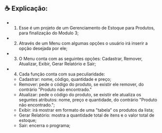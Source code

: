 ## ☕ Explicação:

- 1. Esse é um projeto de um Gerenciamento de Estoque para Produtos, para finalização do Modulo 3;

- 2. Através de um Menu com algumas opções o usuário irá inserir a opção desejada por ele;

- 3. O Menu conta com as seguintes opções: Cadastrar, Remover, Atualizar, Exibir, Gerar Relatório e Sair;

- 4. Cada função conta com sua peculiaridade:

  - Cadastrar: nome, código, quantidade e preço;
  - Remover: pede o código do produto, se existir ele remover, do contrário "Produto não encontrado."
  - Atualizar: pede o código do produto, se existir ele atualiza os seguntes atributos: nome, preço e quantidade,       do contrário "Produto não encontrado.";
  - Exibir: irá mostrar em formato de uma "tabela" os produtos da lista;
  - Gerar Relatório: mostra a quantidade total de itens e o valor total de estoque;
  - Sair: encerra o programa;
